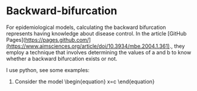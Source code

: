 # Backward-bifurcation
For epidemiological models, calculating the backward bifurcation represents having knowledge about disease control. In the article [GitHub Pages](https://pages.github.com/](https://www.aimsciences.org/article/doi/10.3934/mbe.2004.1.361)., they employ a technique that involves 
determining the values of a and b to know whether a backward bifurcation exists or not.

I use python, see some examples:
1. Consider the model
   \begin{equation}
   x=c
   \end{equation} 
